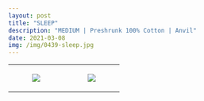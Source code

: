 ```yaml
---
layout: post
title: "SLEEP"
description: "MEDIUM | Preshrunk 100% Cotton | Anvil"
date: 2021-03-08
img: /img/0439-sleep.jpg
---
```




<table style="width:100%;"><tr><td style="vertical-align:top;">
      <figure class="tmblr-full" data-orig-height="2048" data-orig-width="1365" data-orig-src="https://concertshirts.netlify.app/shirts/0439/0439-01.jpg"><img src="https://64.media.tumblr.com/86c56b20829246c176b64c4dc561de80/23453e749081f6b5-54/s540x810/410a7e0708bb65a15c0d66618daee516e8da4879.jpg" data-orig-height="2048" data-orig-width="1365" data-orig-src="https://concertshirts.netlify.app/shirts/0439/0439-01.jpg"/></figure></td>
    <td style="vertical-align:top;">
      <figure class="tmblr-full" data-orig-height="2048" data-orig-width="1365" data-orig-src="https://concertshirts.netlify.app/shirts/0439/0439-02.jpg"><img src="https://64.media.tumblr.com/3beca6cd06ccdd74aaaeb03c306de34f/23453e749081f6b5-7b/s540x810/bcda07b14897c12a4698cfcf8c3e4622cad618d2.jpg" data-orig-height="2048" data-orig-width="1365" data-orig-src="https://concertshirts.netlify.app/shirts/0439/0439-02.jpg"/></figure></td>
  </tr></table>
